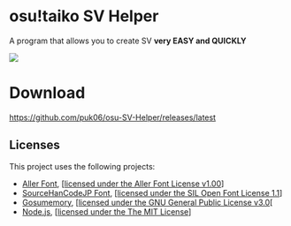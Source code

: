 # osu!taiko SV Helper
A program that allows you to create SV **very EASY and QUICKLY**

![](osu-trainer/images/gui.png)

# Download
https://github.com/puk06/osu-SV-Helper/releases/latest

## Licenses
This project uses the following projects:
- [Aller Font](https://www.fontsquirrel.com/fonts/aller), [[licensed under the Aller Font License v1.00](https://www.fontsquirrel.com/license/aller)]
- [SourceHanCodeJP Font](https://github.com/adobe-fonts/source-han-code-jp/tree/master), [[licensed under the SIL Open Font License 1.1](https://scripts.sil.org/OFL)]
- [Gosumemory](https://github.com/l3lackShark/gosumemory), [[licensed under the GNU General Public License v3.0](https://www.gnu.org/licenses/gpl-3.0.html.en)[
- [Node.js](https://github.com/nodejs/node), [[licensed under the The MIT License](https://mit-license.org/)]
